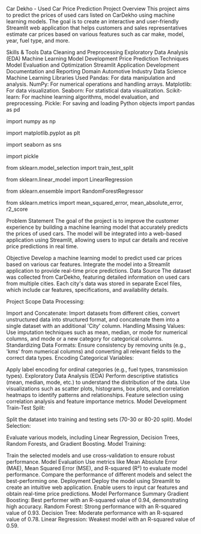 Car Dekho - Used Car Price Prediction
Project Overview
This project aims to predict the prices of used cars listed on CarDekho using machine learning models. The goal is to create an interactive and user-friendly Streamlit web application that helps customers and sales representatives estimate car prices based on various features such as car make, model, year, fuel type, and more.

Skills & Tools
Data Cleaning and Preprocessing
Exploratory Data Analysis (EDA)
Machine Learning Model Development
Price Prediction Techniques
Model Evaluation and Optimization
Streamlit Application Development
Documentation and Reporting
Domain
Automotive Industry
Data Science
Machine Learning
Libraries Used
Pandas: For data manipulation and analysis.
NumPy: For numerical operations and handling arrays.
Matplotlib: For data visualization.
Seaborn: For statistical data visualization.
Scikit-learn: For machine learning algorithms, model evaluation, and preprocessing.
Pickle: For saving and loading Python objects
import pandas as pd

import numpy as np

import matplotlib.pyplot as plt

import seaborn as sns

import pickle

from sklearn.model_selection import train_test_split

from sklearn.linear_model import LinearRegression

from sklearn.ensemble import RandomForestRegressor

from sklearn.metrics import mean_squared_error, mean_absolute_error, r2_score

Problem Statement
The goal of the project is to improve the customer experience by building a machine learning model that accurately predicts the prices of used cars. The model will be integrated into a web-based application using Streamlit, allowing users to input car details and receive price predictions in real time.

Objective
Develop a machine learning model to predict used car prices based on various car features.
Integrate the model into a Streamlit application to provide real-time price predictions.
Data Source
The dataset was collected from CarDekho, featuring detailed information on used cars from multiple cities. Each city's data was stored in separate Excel files, which include car features, specifications, and availability details.

Project Scope
Data Processing:

Import and Concatenate: Import datasets from different cities, convert unstructured data into structured format, and concatenate them into a single dataset with an additional 'City' column.
Handling Missing Values: Use imputation techniques such as mean, median, or mode for numerical columns, and mode or a new category for categorical columns.
Standardizing Data Formats: Ensure consistency by removing units (e.g., 'kms' from numerical columns) and converting all relevant fields to the correct data types.
Encoding Categorical Variables:

Apply label encoding for ordinal categories (e.g., fuel types, transmission types).
Exploratory Data Analysis (EDA)
Perform descriptive statistics (mean, median, mode, etc.) to understand the distribution of the data.
Use visualizations such as scatter plots, histograms, box plots, and correlation heatmaps to identify patterns and relationships.
Feature selection using correlation analysis and feature importance metrics.
Model Development
Train-Test Split:

Split the dataset into training and testing sets (70-30 or 80-20 split).
Model Selection:

Evaluate various models, including Linear Regression, Decision Trees, Random Forests, and Gradient Boosting.
Model Training:

Train the selected models and use cross-validation to ensure robust performance.
Model Evaluation
Use metrics like Mean Absolute Error (MAE), Mean Squared Error (MSE), and R-squared (R²) to evaluate model performance.
Compare the performance of different models and select the best-performing one.
Deployment
Deploy the model using Streamlit to create an intuitive web application.
Enable users to input car features and obtain real-time price predictions.
Model Performance Summary
Gradient Boosting: Best performer with an R-squared value of 0.94, demonstrating high accuracy.
Random Forest: Strong performance with an R-squared value of 0.93.
Decision Tree: Moderate performance with an R-squared value of 0.78.
Linear Regression: Weakest model with an R-squared value of 0.59.
